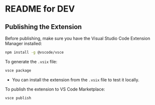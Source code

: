 # README for DEV

## Publishing the Extension

Before publishing, make sure you have the Visual Studio Code Extension Manager installed:

```sh
npm install -g @vscode/vsce
```

To generate the `.vsix` file:

```sh
vsce package
```

- You can install the extension from the `.vsix` file to test it locally.

To publish the extension to VS Code Marketplace:

```sh
vsce publish
```
